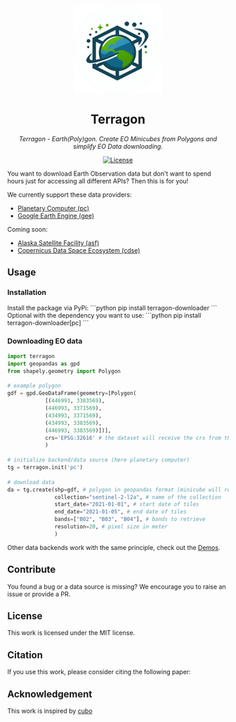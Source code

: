 <p align="center">
    <a href="https://github.com/drnhhl/terragon"><img src="https://github.com/drnhhl/terragon/raw/main/docs/_static/logo.png" style="width: 200px" ></a>
</p>
<h1 align="center">Terragon</h1>
<p align="center">
    <em>Terragon - Earth(Poly)gon. Create EO Minicubes from Polygons and simplify EO Data downloading.</em>
</p>
<p align="center">
    <a href="https://opensource.org/licenses/MIT" target="_blank">
        <img src="https://img.shields.io/badge/License-MIT-blue.svg" alt="License">
    </a>
</p>

You want to download Earth Observation data but don't want to spend hours just for accessing all different APIs? Then this is for you!

We currently support these data providers:
- [Planetary Computer (pc)](https://planetarycomputer.microsoft.com/catalog)
- [Google Earth Engine (gee)](https://developers.google.com/earth-engine/datasets)

Coming soon:
- [Alaska Satellite Facility (asf)](https://asf.alaska.edu/how-to/data-basics/datasets-available-from-asf-sar-daac/)
- [Copernicus Data Space Ecosystem (cdse)](https://dataspace.copernicus.eu/explore-data/data-collections)

## Usage
### Installation
Install the package via PyPi:
´´´python
pip install terragon-downloader
´´´
Optional with the dependency you want to use:
´´´python
pip install terragon-downloader[pc]
´´´
### Downloading EO data
```python
import terragon
import geopandas as gpd
from shapely.geometry import Polygon

# example polygon
gdf = gpd.GeoDataFrame(geometry=[Polygon(
            [(446993, 3383569),
            (446993, 3371569),
            (434993, 3371569),
            (434993, 3383569),
            (446993, 3383569)])],
            crs='EPSG:32616' # the dataset will receive the crs from the dataframe
            )

# initialize backend/data source (here planetary computer)
tg = terragon.init('pc')

# download data
da = tg.create(shp=gdf, # polygon in geopandas format (minicube will receive the same CRS)
               collection="sentinel-2-l2a", # name of the collection
               start_date="2021-01-01", # start date of tiles
               end_date="2021-01-05", # end date of tiles
               bands=["B02", "B03", "B04"], # bands to retrieve
               resolution=20, # pixel size in meter
               )
```
Other data backends work with the same principle, check out the [Demos](https://github.com/drnhhl/terragon/tree/main/demo_files).

## Contribute
You found a bug or a data source is missing? We encourage you to raise an issue or provide a PR.

## License
This work is licensed under the MIT license.

## Citation
If you use this work, please consider citing the following paper:

## Acknowledgement
This work is inspired by [cubo](https://github.com/ESDS-Leipzig/cubo)